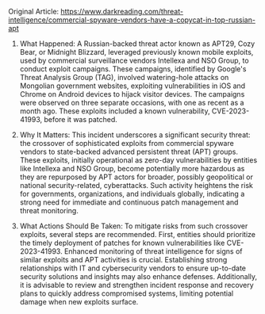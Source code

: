 Original Article: https://www.darkreading.com/threat-intelligence/commercial-spyware-vendors-have-a-copycat-in-top-russian-apt

1) What Happened:
A Russian-backed threat actor known as APT29, Cozy Bear, or Midnight Blizzard, leveraged previously known mobile exploits, used by commercial surveillance vendors Intellexa and NSO Group, to conduct exploit campaigns. These campaigns, identified by Google's Threat Analysis Group (TAG), involved watering-hole attacks on Mongolian government websites, exploiting vulnerabilities in iOS and Chrome on Android devices to hijack visitor devices. The campaigns were observed on three separate occasions, with one as recent as a month ago. These exploits included a known vulnerability, CVE-2023-41993, before it was patched.

2) Why It Matters:
This incident underscores a significant security threat: the crossover of sophisticated exploits from commercial spyware vendors to state-backed advanced persistent threat (APT) groups. These exploits, initially operational as zero-day vulnerabilities by entities like Intellexa and NSO Group, become potentially more hazardous as they are repurposed by APT actors for broader, possibly geopolitical or national security-related, cyberattacks. Such activity heightens the risk for governments, organizations, and individuals globally, indicating a strong need for immediate and continuous patch management and threat monitoring.

3) What Actions Should Be Taken:
To mitigate risks from such crossover exploits, several steps are recommended. First, entities should prioritize the timely deployment of patches for known vulnerabilities like CVE-2023-41993. Enhanced monitoring of threat intelligence for signs of similar exploits and APT activities is crucial. Establishing strong relationships with IT and cybersecurity vendors to ensure up-to-date security solutions and insights may also enhance defenses. Additionally, it is advisable to review and strengthen incident response and recovery plans to quickly address compromised systems, limiting potential damage when new exploits surface.